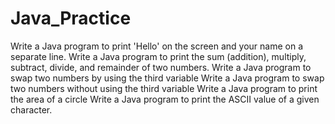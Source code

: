 # Java_Practice
Write a Java program to print 'Hello' on the screen and your name on a separate line.
Write a Java program to print the sum (addition), multiply, subtract, divide, and remainder of two numbers.
Write a Java program to swap two numbers by using the third variable
Write a Java program to swap two numbers without using the third variable
Write a Java program to print the area of a circle
Write a Java program to print the ASCII value of a given character.
